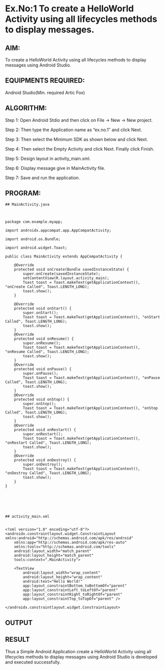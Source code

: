 # Ex.No:1 To create a HelloWorld Activity using all lifecycles methods to display messages.


## AIM:

To create a HelloWorld Activity using all lifecycles methods to display messages using Android Studio.

## EQUIPMENTS REQUIRED:

Android Studio(Min. required Artic Fox)

## ALGORITHM:

Step 1: Open Android Stdio and then click on File -> New -> New project.

Step 2: Then type the Application name as “ex.no.1″ and click Next. 

Step 3: Then select the Minimum SDK as shown below and click Next.

Step 4: Then select the Empty Activity and click Next. Finally click Finish.

Step 5: Design layout in activity_main.xml.

Step 6: Display message give in MainActivity file.

Step 7: Save and run the application.

## PROGRAM:
```
## MainActivity.java



package com.example.myapp;

import androidx.appcompat.app.AppCompatActivity;

import android.os.Bundle;

import android.widget.Toast;

public class MainActivity extends AppCompatActivity {

    @Override
    protected void onCreate(Bundle savedInstanceState) {
        super.onCreate(savedInstanceState);
        setContentView(R.layout.activity_main);
        Toast toast = Toast.makeText(getApplicationContext(), "onCreate Called", Toast.LENGTH_LONG);
        toast.show();
    }

    @Override
    protected void onStart() {
        super.onStart();
        Toast toast = Toast.makeText(getApplicationContext(), "onStart Called", Toast.LENGTH_LONG);
        toast.show();
    }
    @Override
    protected void onResume() {
        super.onResume();
        Toast toast = Toast.makeText(getApplicationContext(), "onResume Called", Toast.LENGTH_LONG);
        toast.show();
    }
    @Override
    protected void onPause() {
        super.onPause();
        Toast toast = Toast.makeText(getApplicationContext(), "onPause Called", Toast.LENGTH_LONG);
        toast.show();
    }
    @Override
    protected void onStop() {
        super.onStop();
        Toast toast = Toast.makeText(getApplicationContext(), "onStop Called", Toast.LENGTH_LONG);
        toast.show();
    }
    @Override
    protected void onRestart() {
        super.onRestart();
        Toast toast = Toast.makeText(getApplicationContext(), "onRestart Called", Toast.LENGTH_LONG);
        toast.show();
    }
    @Override
    protected void onDestroy() {
        super.onDestroy();
        Toast toast = Toast.makeText(getApplicationContext(), "onDestroy Called", Toast.LENGTH_LONG);
        toast.show();
    }
}






## activity_main.xml


<?xml version="1.0" encoding="utf-8"?>
<androidx.constraintlayout.widget.ConstraintLayout xmlns:android="http://schemas.android.com/apk/res/android"
    xmlns:app="http://schemas.android.com/apk/res-auto"
    xmlns:tools="http://schemas.android.com/tools"
    android:layout_width="match_parent"
    android:layout_height="match_parent"
    tools:context=".MainActivity">

    <TextView
        android:layout_width="wrap_content"
        android:layout_height="wrap_content"
        android:text="Hello World!"
        app:layout_constraintBottom_toBottomOf="parent"
        app:layout_constraintLeft_toLeftOf="parent"
        app:layout_constraintRight_toRightOf="parent"
        app:layout_constraintTop_toTopOf="parent" />

</androidx.constraintlayout.widget.ConstraintLayout>

```

## OUTPUT




## RESULT
Thus a Simple Android Application create a HelloWorld Activity using all lifecycles methods to display messages using Android Studio is developed and executed successfully.
